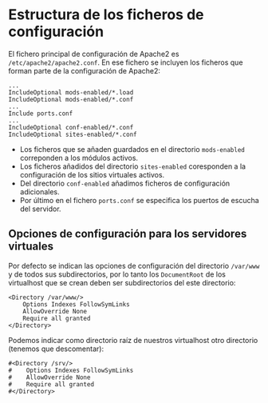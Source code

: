 # Estructura de los ficheros de configuración

El fichero principal de configuración de Apache2 es `/etc/apache2/apache2.conf`. En ese fichero se incluyen los ficheros que forman parte de la configuración de Apache2:

	...
	IncludeOptional mods-enabled/*.load
	IncludeOptional mods-enabled/*.conf
	...
	Include ports.conf
	...
	IncludeOptional conf-enabled/*.conf
	IncludeOptional sites-enabled/*.conf

* Los ficheros que se añaden guardados en el directorio `mods-enabled` correponden a los módulos activos.
* Los ficheros añadidos del directorio `sites-enabled` coresponden a la configuración de los sitios virtuales activos.
* Del directorio `conf-enabled` añadimos ficheros de configuración adicionales.
* Por último en el fichero `ports.conf` se especifica los puertos de escucha del servidor.

## Opciones de configuración para los servidores virtuales

Por defecto se indican las opciones de configuración del directorio `/var/www` y de todos sus subdirectorios, por lo tanto los `DocumentRoot` de los virtualhost que se crean deben ser subdirectorios del este directorio:

	<Directory /var/www/>
	    Options Indexes FollowSymLinks
	    AllowOverride None
	    Require all granted
	</Directory>

Podemos indicar como directorio raíz de nuestros virtualhost otro directorio (tenemos que descomentar):

	#<Directory /srv/>
	#    Options Indexes FollowSymLinks
	#    AllowOverride None
	#    Require all granted
	#</Directory>

 